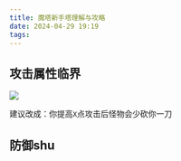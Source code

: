 ```yaml
---
title: 魔塔新手塔理解与攻略
date: 2024-04-29 19:19
tags:
---
```

## 攻击属性临界

![](images/posts/Pasted%20image%2020240429192009.png)

建议改成：你提高`X`点攻击后怪物会少砍你一刀

## 防御shu